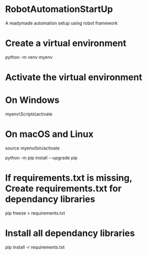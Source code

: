 # RobotAutomationStartUp
A readymade automation setup using robot framework

# Create a virtual environment
python -m venv myenv

# Activate the virtual environment
# On Windows
myenv\\Scripts\\activate

# On macOS and Linux
source myenv/bin/activate

python -m pip install --upgrade pip

# If requirements.txt is missing, Create requirements.txt for dependancy libraries
pip freeze > requirements.txt

# Install all dependancy libraries
pip install -r requirements.txt

